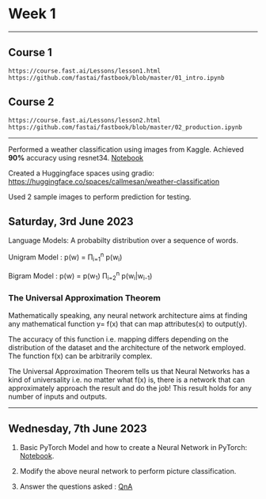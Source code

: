 # Week 1
---
## Course 1
    https://course.fast.ai/Lessons/lesson1.html
    https://github.com/fastai/fastbook/blob/master/01_intro.ipynb

## Course 2
    https://course.fast.ai/Lessons/lesson2.html
    https://github.com/fastai/fastbook/blob/master/02_production.ipynb

---


Performed a weather classification using images from Kaggle. Achieved **90%** accuracy using resnet34. [Notebook](./weather-data-classification/weather-classification-kaggle-dataset.ipynb)

Created a Huggingface spaces using gradio: https://huggingface.co/spaces/callmesan/weather-classification

Used 2 sample images to perform prediction for testing.


## Saturday, 3rd June 2023

Language Models: A probabilty distribution over a sequence of words.

Unigram Model : p(w) = Π<sub>i=1</sub><sup>n</sup> p(w<sub>i</sub>)

Bigram Model : p(w) = p(w<sub>1</sub>) Π<sub>i=2</sub><sup>n</sup> p(w<sub>i</sub>|w<sub>i-1</sub>)

### The Universal Approximation Theorem

Mathematically speaking, any neural network architecture aims at finding any mathematical function y= f(x) that can map attributes(x) to output(y). 

The accuracy of this function i.e. mapping differs depending on the distribution of the dataset and the architecture of the network employed. The function f(x) can be arbitrarily complex.

The Universal Approximation Theorem tells us that Neural Networks has a kind of universality i.e. no matter what f(x) is, there is a network that can approximately approach the result and do the job! This result holds for any number of inputs and outputs.

___

## Wednesday, 7th June 2023

1. Basic PyTorch Model and how to create a Neural Network in PyTorch: 
[Notebook](./simplePytorchNeuralNet.ipynb).

2. Modify the above neural network to perform picture classification.

3. Answer the questions asked : [QnA](question-answers.md)
